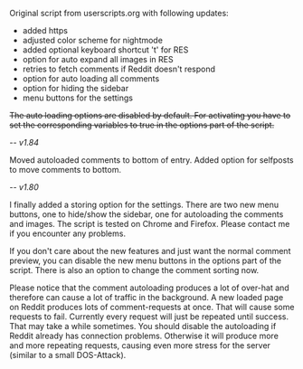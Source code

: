 

Original script from userscripts.org with following updates:
 - added https
 - adjusted color scheme for nightmode
 - added optional keyboard shortcut 't' for RES
 - option for auto expand all images in RES
 - retries to fetch comments if Reddit doesn't respond
 - option for auto loading all comments
 - option for hiding the sidebar
 - menu buttons for the settings

<s>The auto loading options are disabled by default. For activating you have to set the corresponding variables to true in the options part of the script.</s>


--
*v1.84*

Moved autoloaded comments to bottom of entry.
Added option for selfposts to move comments to bottom.


--
*v1.80*

I finally added a storing option for the settings.
There are two new menu buttons, one to hide/show the sidebar, one for autoloading the comments and images. The script is tested on Chrome and Firefox. Please contact me if you encounter any problems.

If you don't care about the new features and just want the normal comment preview, you can disable the new menu buttons in the options part of the script. There is also an option to change the comment sorting now.

Please notice that the comment autoloading produces a lot of over-hat and therefore can cause a lot of traffic in the background. A new loaded page on Reddit produces lots of comment-requests at once. That will cause some requests to fail. Currently every request will just be repeated until success. That may take a while sometimes.
You should disable the autoloading if Reddit already has connection problems. Otherwise it will produce more and more repeating requests, causing even more stress for the server (similar to a small DOS-Attack).